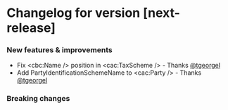 # Changelog for version [next-release]

### New features & improvements

- Fix <cbc:Name /> position in <cac:TaxScheme /> - Thanks [@tgeorgel](https://github.com/tgeorgel)
- Add PartyIdentificationSchemeName to <cac:Party /> - Thanks [@tgeorgel](https://github.com/tgeorgel)

### Breaking changes
